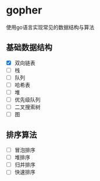 # gopher
使用go语言实现常见的数据结构与算法
## 基础数据结构
- [x] 双向链表
- [ ] 栈
- [ ] 队列
- [ ] 哈希表
- [ ] 堆
- [ ] 优先级队列
- [ ] 二叉搜索树
- [ ] 图
## 排序算法
- [ ] 冒泡排序
- [ ] 堆排序
- [ ] 归并排序
- [ ] 快速排序